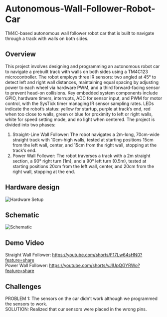 # Autonomous-Wall-Follower-Robot-Car
TM4C-based autonomous wall follower robot car that is built to navigate through a track with walls on both sides.

## Overview
This project involves designing and programming an autonomous robot car to navigate a prebuilt track with walls on both sides using a TM4C123 microcontroller. The robot employs three IR sensors: two angled at 45° to detect left and right wall distances, maintaining equal spacing by adjusting power to each wheel via hardware PWM, and a third forward-facing sensor to prevent head-on collisions. Key embedded system components include GPIO, hardware timers, interrupts, ADC for sensor input, and PWM for motor control, with the SysTick timer managing IR sensor sampling rates. LEDs indicate the robot’s status: yellow for startup, purple at track’s end, red when too close to walls, green or blue for proximity to left or right walls, white for speed setting mode, and no light when centered. The project is divided into two phases:  
1. Straight-Line Wall Follower: The robot navigates a 2m-long, 70cm-wide straight track with 10cm-high walls, tested at starting positions 15cm from the left wall, center, and 15cm from the right wall, stopping at the track’s end.  
2. Power Wall Follower: The robot traverses a track with a 2m straight section, a 90° right turn (1m), and a 90° left turn (0.5m), tested at starting positions 20cm from the left wall, center, and 20cm from the right wall, stopping at the end.

## Hardware design
![Hardware Setup](https://github.com/user-attachments/assets/fffdbaa0-43ca-497a-bc38-52e315e71565)

## Schematic
![Schematic](https://github.com/user-attachments/assets/1ea1ff8c-1daa-464a-8eae-2fee81a82e1c)

## Demo Video
Straight Wall Follower: https://youtube.com/shorts/F17Lw64sHN0?feature=share  
Power Wall Follower:  https://youtube.com/shorts/vJIUpQGYRWo?feature=share

## Challenges
PROBLEM 1: The sensors on the car didn’t work although we programmed the sensors to work.  
SOLUTION: Realized that our sensors were placed in the wrong pins.
